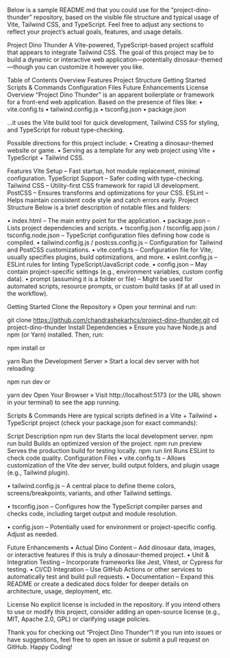 Below is a sample README.md that you could use for the “project-dino-thunder” repository, based on the visible file structure and typical usage of Vite, Tailwind CSS, and TypeScript. Feel free to adjust any sections to reflect your project’s actual goals, features, and usage details.

Project Dino Thunder
A Vite-powered, TypeScript-based project scaffold that appears to integrate Tailwind CSS. The goal of this project may be to build a dynamic or interactive web application—potentially dinosaur-themed—though you can customize it however you like.

Table of Contents
Overview
Features
Project Structure
Getting Started
Scripts & Commands
Configuration Files
Future Enhancements
License
Overview
“Project Dino Thunder” is an apparent boilerplate or framework for a front-end web application. Based on the presence of files like: • vite.config.ts
• tailwind.config.js
• tsconfig.json
• package.json

…it uses the Vite build tool for quick development, Tailwind CSS for styling, and TypeScript for robust type-checking.

Possible directions for this project include: • Creating a dinosaur-themed website or game.
• Serving as a template for any web project using Vite + TypeScript + Tailwind CSS.

Features
Vite Setup
– Fast startup, hot module replacement, minimal configuration.
TypeScript Support
– Safer coding with type-checking.
Tailwind CSS
– Utility-first CSS framework for rapid UI development.
PostCSS
– Ensures transforms and optimizations for your CSS.
ESLint
– Helps maintain consistent code style and catch errors early.
Project Structure
Below is a brief description of notable files and folders:

• index.html
– The main entry point for the application.
• package.json
– Lists project dependencies and scripts.
• tsconfig.json / tsconfig.app.json / tsconfig.node.json
– TypeScript configuration files defining how code is compiled.
• tailwind.config.js / postcss.config.js
– Configuration for Tailwind and PostCSS customizations.
• vite.config.ts
– Configuration file for Vite, usually specifies plugins, build optimizations, and more.
• eslint.config.js
– ESLint rules for linting TypeScript/JavaScript code.
• config.json
– May contain project-specific settings (e.g., environment variables, custom config data).
• prompt (assuming it is a folder or file)
– Might be used for automated scripts, resource prompts, or custom build tasks (if at all used in the workflow).

Getting Started
Clone the Repository
» Open your terminal and run:

git clone https://github.com/chandrashekarhcs/project-dino-thunder.git
cd project-dino-thunder
Install Dependencies
» Ensure you have Node.js and npm (or Yarn) installed. Then, run:

npm install
or

yarn
Run the Development Server
» Start a local dev server with hot reloading:

npm run dev
or

yarn dev
Open Your Browser
» Visit http://localhost:5173 (or the URL shown in your terminal) to see the app running.

Scripts & Commands
Here are typical scripts defined in a Vite + Tailwind + TypeScript project (check your package.json for exact commands):

Script	Description
npm run dev	Starts the local development server.
npm run build	Builds an optimized version of the project.
npm run preview	Serves the production build for testing locally.
npm run lint	Runs ESLint to check code quality.
Configuration Files
• vite.config.ts
– Allows customization of the Vite dev server, build output folders, and plugin usage (e.g., Tailwind plugin).

• tailwind.config.js
– A central place to define theme colors, screens/breakpoints, variants, and other Tailwind settings.

• tsconfig.json
– Configures how the TypeScript compiler parses and checks code, including target output and module resolution.

• config.json
– Potentially used for environment or project-specific config. Adjust as needed.

Future Enhancements
• Actual Dino Content
– Add dinosaur data, images, or interactive features if this is truly a dinosaur-themed project.
• Unit & Integration Testing
– Incorporate frameworks like Jest, Vitest, or Cypress for testing.
• CI/CD Integration
– Use GitHub Actions or other services to automatically test and build pull requests.
• Documentation
– Expand this README or create a dedicated docs folder for deeper details on architecture, usage, deployment, etc.

License
No explicit license is included in the repository. If you intend others to use or modify this project, consider adding an open-source license (e.g., MIT, Apache 2.0, GPL) or clarifying usage policies.

Thank you for checking out “Project Dino Thunder”! If you run into issues or have suggestions, feel free to open an issue or submit a pull request on GitHub. Happy Coding!
